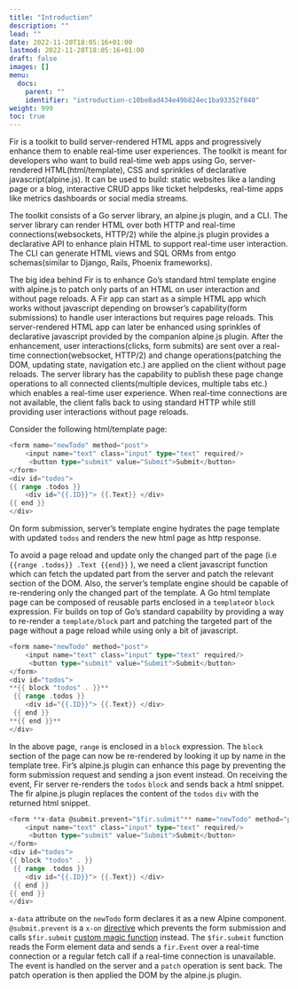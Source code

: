 ```yaml
---
title: "Introduction"
description: ""
lead: ""
date: 2022-11-20T18:05:16+01:00
lastmod: 2022-11-20T18:05:16+01:00
draft: false
images: []
menu:
  docs:
    parent: ""
    identifier: "introduction-c10be8ad434e49b824ec1ba93352f840"
weight: 999
toc: true
---
```


Fir is a toolkit to build server-rendered HTML apps and progressively enhance them to enable real-time user experiences. The toolkit is meant for developers who want to build real-time web apps using Go, server-rendered HTML(html/template), CSS and sprinkles of declarative javascript(alpine.js). It can be used to build: static websites like a landing page or a blog,  interactive CRUD apps like ticket helpdesks, real-time apps like metrics dashboards or social media streams.

The toolkit consists of a Go server library, an alpine.js plugin, and a CLI. The server library can render HTML over both HTTP and real-time connections(websockets, HTTP/2) while the alpine.js plugin provides a declarative API to enhance plain HTML to support real-time user interaction. The CLI can generate HTML views and SQL ORMs from entgo schemas(similar to Django, Rails, Phoenix frameworks). 

The big idea behind Fir is to enhance Go’s standard html template engine with alpine.js to  patch only parts of an HTML on user interaction and without page reloads. A Fir app can start as a simple HTML app which works without javascript depending on browser’s capability(form submissions) to handle user interactions but requires page reloads. This server-rendered HTML app can later be enhanced using sprinkles of declarative javascript provided by the companion alpine.js plugin. After the enhancement, user interactions(clicks, form submits) are sent over a real-time connection(websocket, HTTP/2) and change operations(patching the DOM, updating state, navigation etc.) are applied on the client without page reloads. The server library has the capability to publish these page change operations to all connected clients(multiple devices, multiple tabs etc.) which enables a real-time user experience. When real-time connections are not available, the client falls back to using standard HTTP while still providing user interactions without page reloads.

Consider the following html/template page:

```go
<form name="newTodo" method="post">
	<input name="text" class="input" type="text" required/>
	 <button type="submit" value="Submit">Submit</button>
</form>
<div id="todos">
{{ range .todos }}
	<div id="{{.ID}}"> {{.Text}} </div>
{{ end }}
</div>
```

On form submission, server’s template engine hydrates the page template with updated `todos` and renders the new html page as http response. 

To avoid a page reload and update only the changed part of the page (i.e `{{range .todos}} .Text {{end}}` ), we need a client javascript function which can fetch the updated part from the server and patch the relevant section of the DOM. Also, the server’s template engine should be capable of re-rendering only the changed part of the template. A Go html template page can be composed of reusable parts enclosed in a `template`or `block` expression. Fir builds on top of Go’s standard capability by providing a way to re-render a `template/block` part and patching the targeted part of the page without a page reload while using only a bit of javascript. 

```go
<form name="newTodo" method="post">
	<input name="text" class="input" type="text" required/>
	 <button type="submit" value="Submit">Submit</button>
</form>
<div id="todos">
**{{ block "todos" . }}**
 {{ range .todos }}
	<div id="{{.ID}}"> {{.Text}} </div>
 {{ end }}
**{{ end }}**
</div>
```

In the above page, `range` is enclosed in a `block` expression. The `block` section of the page can now be re-rendered by looking it up by name in the template tree. Fir’s alpine.js plugin can enhance this page by preventing the form submission request and sending a json event instead. On receiving the event, Fir server re-renders the `todos` `block` and sends back a html snippet. The fir alpine.js plugin replaces the content of the `todos` `div`  with the returned html snippet.

```go
<form **x-data @submit.prevent="$fir.submit"** name="newTodo" method="post">
	<input name="text" class="input" type="text" required/>
	 <button type="submit" value="Submit">Submit</button>
</form>
<div id="todos">
{{ block "todos" . }}
 {{ range .todos }}
	<div id="{{.ID}}"> {{.Text}} </div>
 {{ end }}
{{ end }}
</div>
```

`x-data` attribute on the `newTodo` form declares it as a new Alpine component. `@submit.prevent` is a `x-on` [directive](https://alpinejs.dev/directives/on) which prevents the form submission and calls `$fir.submit` [custom magic function](https://alpinejs.dev/advanced/extending#magic-functions) instead. The `$fir.submit` function reads the Form element data and sends a `fir.Event` over a real-time connection or a regular fetch call if a real-time connection is unavailable. The event is handled on the server and a `patch` operation is sent back. The patch operation is then applied the DOM by the alpine.js plugin.